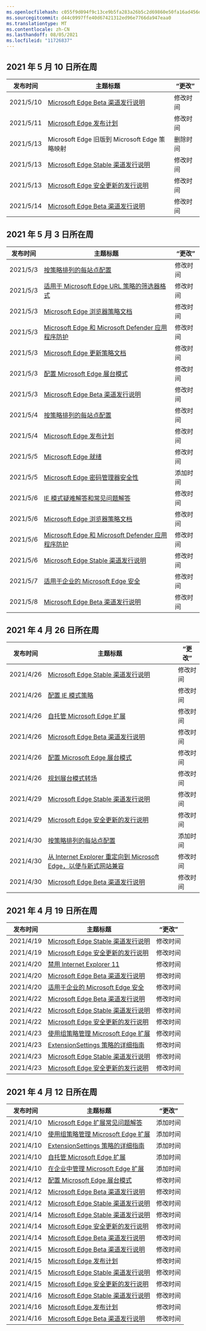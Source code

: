 ```yaml
---
ms.openlocfilehash: c055f9d094f9c13ce9b5fa283a26b5c2d69860e50fa16ad456d6e4743d45bd1e
ms.sourcegitcommit: d44c0997ffe40d67421312ed96e7766da947eaa0
ms.translationtype: MT
ms.contentlocale: zh-CN
ms.lasthandoff: 08/05/2021
ms.locfileid: "11726837"
---
```

<!-- This file is generated automatically each week. Changes made to this file will be overwritten.-->




## <a name="week-of-may-10-2021"></a>2021 年 5 月 10 日所在周


| 发布时间 |主题标题 | “更改” |
|------|------------|--------|
| 2021/5/10 | [Microsoft Edge Beta 渠道发行说明](/DeployEdge/microsoft-edge-relnote-beta-channel) | 修改时间 |
| 2021/5/11 | [Microsoft Edge 发布计划](/DeployEdge/microsoft-edge-release-schedule) | 修改时间 |
| 2021/5/13 | Microsoft Edge 旧版到 Microsoft Edge 策略映射 | 删除时间 |
| 2021/5/13 | [Microsoft Edge Stable 渠道发行说明](/DeployEdge/microsoft-edge-relnote-stable-channel) | 修改时间 |
| 2021/5/13 | [Microsoft Edge 安全更新的发行说明](/DeployEdge/microsoft-edge-relnotes-security) | 修改时间 |
| 2021/5/14 | [Microsoft Edge Beta 渠道发行说明](/DeployEdge/microsoft-edge-relnote-beta-channel) | 修改时间 |


## <a name="week-of-may-03-2021"></a>2021 年 5 月 3 日所在周


| 发布时间 |主题标题 | “更改” |
|------|------------|--------|
| 2021/5/3 | [按策略排列的每站点配置 ](/DeployEdge/per-site-configuration-by-policy) | 修改时间 |
| 2021/5/3 | [适用于 Microsoft Edge URL 策略的筛选器格式](/DeployEdge/edge-learnmmore-url-list-filter%20format) | 修改时间 |
| 2021/5/3 | [Microsoft Edge 浏览器策略文档](/DeployEdge/microsoft-edge-policies) | 修改时间 |
| 2021/5/3 | [Microsoft Edge 和 Microsoft Defender 应用程序防护](/DeployEdge/microsoft-edge-security-windows-defender-application-guard) | 修改时间 |
| 2021/5/3 | [Microsoft Edge 更新策略文档](/DeployEdge/microsoft-edge-update-policies) | 修改时间 |
| 2021/5/3 | [配置 Microsoft Edge 展台模式](/DeployEdge/microsoft-edge-configure-kiosk-mode) | 修改时间 |
| 2021/5/3 | [Microsoft Edge Beta 渠道发行说明](/DeployEdge/microsoft-edge-relnote-beta-channel) | 修改时间 |
| 2021/5/4 | [按策略排列的每站点配置 ](/DeployEdge/per-site-configuration-by-policy) | 修改时间 |
| 2021/5/4 | [Microsoft Edge 发布计划](/DeployEdge/microsoft-edge-release-schedule) | 修改时间 |
| 2021/5/5 | [Microsoft Edge 就绪](/DeployEdge/deploy-edge-ready-for-edge) | 修改时间 |
| 2021/5/5 | [Microsoft Edge 密码管理器安全性 ](/DeployEdge/microsoft-edge-security-password-manager-security) | 添加时间 |
| 2021/5/6 | [IE 模式疑难解答和常见问题解答](/DeployEdge/edge-ie-mode-faq) | 修改时间 |
| 2021/5/6 | [Microsoft Edge 浏览器策略文档](/DeployEdge/microsoft-edge-policies) | 修改时间 |
| 2021/5/6 | [Microsoft Edge 和 Microsoft Defender 应用程序防护](/DeployEdge/microsoft-edge-security-windows-defender-application-guard) | 修改时间 |
| 2021/5/6 | [Microsoft Edge Stable 渠道发行说明](/DeployEdge/microsoft-edge-relnote-stable-channel) | 修改时间 |
| 2021/5/7 | [适用于企业的 Microsoft Edge 安全](/DeployEdge/ms-edge-security-for-business) | 修改时间 |
| 2021/5/8 | [Microsoft Edge Beta 渠道发行说明](/DeployEdge/microsoft-edge-relnote-beta-channel) | 修改时间 |


## <a name="week-of-april-26-2021"></a>2021 年 4 月 26 日所在周


| 发布时间 |主题标题 | “更改” |
|------|------------|--------|
| 2021/4/26 | [Microsoft Edge Stable 渠道发行说明](/DeployEdge/microsoft-edge-relnote-stable-channel) | 修改时间 |
| 2021/4/26 | [配置 IE 模式策略](/DeployEdge/edge-ie-mode-policies) | 修改时间 |
| 2021/4/26 | [自托管 Microsoft Edge 扩展](/DeployEdge/microsoft-edge-manage-extensions-webstore) | 修改时间 |
| 2021/4/26 | [Microsoft Edge Beta 渠道发行说明](/DeployEdge/microsoft-edge-relnote-beta-channel) | 修改时间 |
| 2021/4/26 | [配置 Microsoft Edge 展台模式](/DeployEdge/microsoft-edge-configure-kiosk-mode) | 修改时间 |
| 2021/4/26 | [规划展台模式转场](/DeployEdge/microsoft-edge-kiosk-mode-transition-plan) | 修改时间 |
| 2021/4/29 | [Microsoft Edge Stable 渠道发行说明](/DeployEdge/microsoft-edge-relnote-stable-channel) | 修改时间 |
| 2021/4/29 | [Microsoft Edge 安全更新的发行说明](/DeployEdge/microsoft-edge-relnotes-security) | 修改时间 |
| 2021/4/30 | [按策略排列的每站点配置 ](/DeployEdge/per-site-configuration-by-policy) | 添加时间 |
| 2021/4/30 | [从 Internet Explorer 重定向到 Microsoft Edge，以便与新式网站兼容](/DeployEdge/edge-learnmore-neededge) | 修改时间 |
| 2021/4/30 | [Microsoft Edge Beta 渠道发行说明](/DeployEdge/microsoft-edge-relnote-beta-channel) | 修改时间 |


## <a name="week-of-april-19-2021"></a>2021 年 4 月 19 日所在周


| 发布时间 |主题标题 | “更改” |
|------|------------|--------|
| 2021/4/19 | [Microsoft Edge Stable 渠道发行说明](/DeployEdge/microsoft-edge-relnote-stable-channel) | 修改时间 |
| 2021/4/19 | [Microsoft Edge 安全更新的发行说明](/DeployEdge/microsoft-edge-relnotes-security) | 修改时间 |
| 2021/4/20 | [禁用 Internet Explorer 11](/DeployEdge/edge-ie-disable-ie11) | 修改时间 |
| 2021/4/20 | [Microsoft Edge Beta 渠道发行说明](/DeployEdge/microsoft-edge-relnote-beta-channel) | 修改时间 |
| 2021/4/20 | [适用于企业的 Microsoft Edge 安全](/DeployEdge/ms-edge-security-for-business) | 修改时间 |
| 2021/4/22 | [Microsoft Edge Beta 渠道发行说明](/DeployEdge/microsoft-edge-relnote-beta-channel) | 修改时间 |
| 2021/4/22 | [Microsoft Edge Stable 渠道发行说明](/DeployEdge/microsoft-edge-relnote-stable-channel) | 修改时间 |
| 2021/4/22 | [Microsoft Edge 安全更新的发行说明](/DeployEdge/microsoft-edge-relnotes-security) | 修改时间 |
| 2021/4/23 | [使用组策略管理 Microsoft Edge 扩展](/DeployEdge/microsoft-edge-manage-extensions-policies) | 修改时间 |
| 2021/4/23 | [ExtensionSettings 策略的详细指南](/DeployEdge/microsoft-edge-manage-extensions-ref-guide) | 修改时间 |
| 2021/4/23 | [Microsoft Edge Stable 渠道发行说明](/DeployEdge/microsoft-edge-relnote-stable-channel) | 修改时间 |
| 2021/4/23 | [Microsoft Edge 安全更新的发行说明](/DeployEdge/microsoft-edge-relnotes-security) | 修改时间 |


## <a name="week-of-april-12-2021"></a>2021 年 4 月 12 日所在周


| 发布时间 |主题标题 | “更改” |
|------|------------|--------|
| 2021/4/10 | [Microsoft Edge 扩展常见问题解答](/DeployEdge/microsoft-edge-manage-extensions-faq) | 添加时间 |
| 2021/4/10 | [使用组策略管理 Microsoft Edge 扩展](/DeployEdge/microsoft-edge-manage-extensions-policies) | 添加时间 |
| 2021/4/10 | [ExtensionSettings 策略的详细指南](/DeployEdge/microsoft-edge-manage-extensions-ref-guide) | 添加时间 |
| 2021/4/10 | [自托管 Microsoft Edge 扩展](/DeployEdge/microsoft-edge-manage-extensions-webstore) | 添加时间 |
| 2021/4/10 | [在企业中管理 Microsoft Edge 扩展](/DeployEdge/microsoft-edge-manage-extensions) | 添加时间 |
| 2021/4/12 | [配置 Microsoft Edge 展台模式](/DeployEdge/microsoft-edge-configure-kiosk-mode) | 修改时间 |
| 2021/4/12 | [Microsoft Edge Beta 渠道发行说明](/DeployEdge/microsoft-edge-relnote-beta-channel) | 修改时间 |
| 2021/4/12 | [Microsoft Edge Stable 渠道发行说明](/DeployEdge/microsoft-edge-relnote-stable-channel) | 修改时间 |
| 2021/4/14 | [Microsoft Edge Stable 渠道发行说明](/DeployEdge/microsoft-edge-relnote-stable-channel) | 修改时间 |
| 2021/4/14 | [Microsoft Edge 安全更新的发行说明](/DeployEdge/microsoft-edge-relnotes-security) | 修改时间 |
| 2021/4/14 | [Microsoft Edge Beta 渠道发行说明](/DeployEdge/microsoft-edge-relnote-beta-channel) | 修改时间 |
| 2021/4/15 | [Microsoft Edge Beta 渠道发行说明](/DeployEdge/microsoft-edge-relnote-beta-channel) | 修改时间 |
| 2021/4/15 | [Microsoft Edge 发布计划](/DeployEdge/microsoft-edge-release-schedule) | 修改时间 |
| 2021/4/15 | [Microsoft Edge Stable 渠道发行说明](/DeployEdge/microsoft-edge-relnote-stable-channel) | 修改时间 |
| 2021/4/15 | [Microsoft Edge 安全更新的发行说明](/DeployEdge/microsoft-edge-relnotes-security) | 修改时间 |
| 2021/4/16 | [Microsoft Edge Stable 渠道发行说明](/DeployEdge/microsoft-edge-relnote-stable-channel) | 修改时间 |
| 2021/4/16 | [Microsoft Edge 发布计划](/DeployEdge/microsoft-edge-release-schedule) | 修改时间 |
| 2021/4/16 | [Microsoft Edge Beta 渠道发行说明](/DeployEdge/microsoft-edge-relnote-beta-channel) | 修改时间 |

